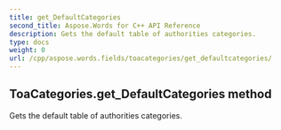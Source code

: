 ```yaml
---
title: get_DefaultCategories
second_title: Aspose.Words for C++ API Reference
description: Gets the default table of authorities categories. 
type: docs
weight: 0
url: /cpp/aspose.words.fields/toacategories/get_defaultcategories/
---
```

## ToaCategories.get_DefaultCategories method


Gets the default table of authorities categories. 

